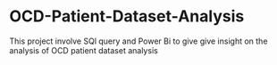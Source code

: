 # OCD-Patient-Dataset-Analysis
This project involve SQl query and Power Bi to give give insight on the analysis of OCD patient dataset analysis
